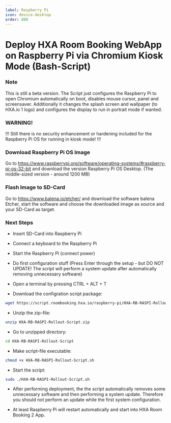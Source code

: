 ```yaml
---
label: Raspberry Pi
icon: device-desktop
order: 800
---
```


# Deploy HXA Room Booking WebApp on Raspberry Pi via Chromium Kiosk Mode (Bash-Script)

### Note

This is still a beta version. The Script just configures the Raspberry Pi to open Chromium automatically on boot, disables mouse cursor, panel and screensaver. Additionally it changes the splash screen and wallpaper (to HXA.io 1 logo) and configures the display to run in portrait mode if wanted.

### WARNING!
!!!
Still there is no security enhancement or hardening included for the Raspberry Pi OS for running in kiosk mode!
!!!

### Download Raspberry Pi OS Image

Go to https://www.raspberrypi.org/software/operating-systems/#raspberry-pi-os-32-bit and download the version Raspberry Pi OS Desktop. (The middle-sized version - around 1200 MB)

### Flash Image to SD-Card

Go to https://www.balena.io/etcher/ and download the software balena Etcher, start the software and choose the downloaded image as source and your SD-Card as target.

### Next Steps

- Insert SD-Card into Raspberry Pi
- Connect a keyboard to the Raspberry Pi
- Start the Raspberry Pi (connect power)
- Do first configuration stuff (Press Enter through the setup - but DO NOT UPDATE! The script will perform a system update after automatically removing unnecessary software)
- Open a terminal by pressing CTRL + ALT + T

- Download the configration script package:

```bash
wget https://script.roombooking.hxa.io/raspberry-pi/HXA-RB-RASPI-Rollout-Script.zip
```

- Unzip the zip-file:

```bash
unzip HXA-RB-RASPI-Rollout-Script.zip
```

- Go to unzipped directory:

```bash
cd HXA-RB-RASPI-Rollout-Script
```

- Make script-file executable:

```bash
chmod +x HXA-RB-RASPI-Rollout-Script.sh
```

- Start the script:

```bash
sudo ./HXA-RB-RASPI-Rollout-Script.sh
```

- After performing deployment, the the script automatically removes some unnecessary software and then performing a system update. Therefore you should not perform an update while the first system configuration.

- At least Raspberry Pi will restart automatically and start into HXA Room Booking 2 App.
